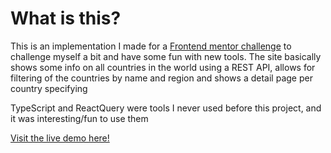 # What is this?

This is an implementation I made for a [Frontend mentor challenge](https://www.frontendmentor.io/challenges/rest-countries-api-with-color-theme-switcher-5cacc469fec04111f7b848ca) to challenge myself a bit and have some fun with new tools. The site basically shows some info on all countries in the world using a REST API, allows for filtering of the countries by name and region and shows a detail page per country specifying 

TypeScript and ReactQuery were tools I never used before this project, and it was interesting/fun to use them

[Visit the live demo here!](https://frontendmentor-flags.vercel.app/)
